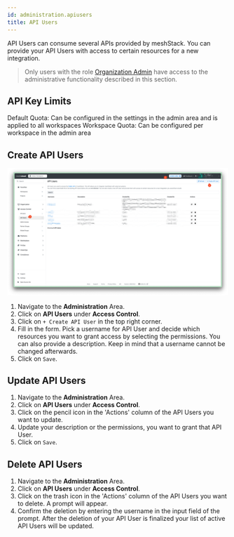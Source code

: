 ```yaml
---
id: administration.apiusers
title: API Users
---
```


API Users can consume several APIs provided by meshStack. You can provide your API Users with access to certain resources for a new integration.

> Only users with the role [Organization Admin](administration.index) have access to the administrative functionality described in this section.

## API Key Limits

Default Quota: Can be configured in the settings in the admin area and is applied to all workspaces
Workspace Quota: Can be configured per workspace in the admin area

## Create API Users

![Create API User](assets/create-api-user.png)

1. Navigate to the **Administration** Area.
2. Click on **API Users** under **Access Control**.
3. Click on `+ Create API User` in the top right corner.
4. Fill in the form. Pick a username for API User and decide which resources you want to grant access by selecting the permissions. You can also provide a description. Keep in mind that a username cannot be changed afterwards.
5. Click on `Save`.

## Update API Users

1. Navigate to the **Administration** Area.
2. Click on **API Users** under **Access Control**.
3. Click on the pencil icon in the 'Actions' column of the API Users you want to update.
4. Update your description or the permissions, you want to grant that API User.
5. Click on `Save`.

## Delete API Users

1. Navigate to the **Administration** Area.
2. Click on **API Users** under **Access Control**.
3. Click on the trash icon in the 'Actions' column of the API Users you want to delete. A prompt will appear.
4. Confirm the deletion by entering the username in the input field of the prompt. After the deletion of your API User is finalized your list of active API Users will be updated.
